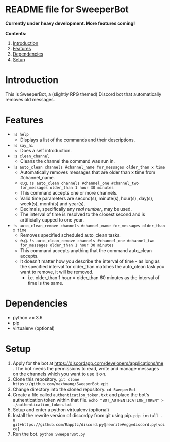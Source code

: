 README file for SweeperBot
==========================

**Currently under heavy development. More features coming!**

**Contents:**
1. [Introduction](#introduction)
2. [Features](#features)
3. [Dependencies](#dependencies)
4. [Setup](#setup)

# Introduction

This is SweeperBot, a (slightly RPG themed) Discord bot that automatically removes old messages.

# Features

- `!s help`
	- Displays a list of the commands and their descriptions.
- `!s say_hi`
	- Does a self introduction.
- `!s clean_channel`
	- Cleans the channel the command was run in.
- `!s auto_clean channels #channel_name for_messages older_than x time`
	- Automatically removes messages that are older than x time from #channel_name.
	- e.g. `!s auto_clean channels #channel_one #channel_two for_messages older_than 1 hour 30 minutes`
	- This command accepts one or more channels.
	- Valid time parameters are second(s), minute(s), hour(s), day(s), week(s), month(s) and year(s).
	- Decimals, specifically any _real number_, may be used.
	- The interval of time is resolved to the closest second and is artificially capped to one year.
-  `!s auto_clean_remove channels #channel_name for_messages older_than x time`
	- Removes specified scheduled auto_clean tasks.
	- e.g. `!s auto_clean_remove channels #channel_one #channel_two for_messages older_than 1 hour 30 minutes`
	- This command accepts anything that the command auto_clean accepts.
	- It doesn't matter how you describe the interval of time - as long as the specified interval for older_than matches the auto_clean task you want to remove, it will be removed.
		- i.e. older_than 1 hour = older_than 60 minutes as the interval of time is the same.

# Dependencies

- python >= 3.6
- pip
- virtualenv (optional)

# Setup

1. Apply for the bot at https://discordapp.com/developers/applications/me . The bot needs the permissions to read, write and manage messages on the channels which you want to use it on.
2. Clone this repository. `git clone https://github.com/maxhuang/SweeperBot.git`
3. Change directory into the cloned repository. `cd SweeperBot`
4. Create a file called `authentication_token.txt` and place the bot's authentication token within that file. `echo "BOT_AUTHENTICATION_TOKEN" > ./authentication_token.txt`
5. Setup and enter a python virtualenv (optional)
6. Install the rewrite version of discordpy from git using pip. `pip install -U git+https://github.com/Rapptz/discord.py@rewrite#egg=discord.py[voice]`
7. Run the bot. `python SweeperBot.py`
